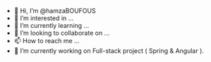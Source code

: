 - 👋 Hi, I’m @hamzaBOUFOUS
- 👀 I’m interested in ...
- 🌱 I’m currently learning ...
- 💞️ I’m looking to collaborate on ...
- 📫 How to reach me ...
- 🔭 I’m currently working on Full-stack project ( Spring & Angular ).


